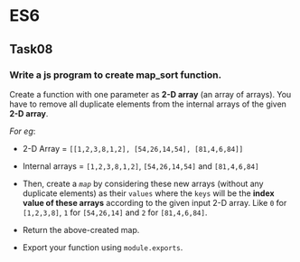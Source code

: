 # ES6
## Task08
### Write a js program to create map_sort function.
Create a function with one parameter as **2-D array** (an array of arrays). You have to 
remove all duplicate elements from the internal arrays of the given **2-D array**.  

*For eg*: 

- 2-D Array = `[[1,2,3,8,1,2], [54,26,14,54], [81,4,6,84]]`

- Internal arrays = `[1,2,3,8,1,2]`, `[54,26,14,54]` and `[81,4,6,84]`

* Then, create a *`map`* by considering these new arrays (without any duplicate elements) 
as their `values` where the `keys` will be the **index value of these arrays** according to
 the given input 2-D array. Like `0` for `[1,2,3,8]`, `1` for `[54,26,14]` and `2` for
  `[81,4,6,84]`.
* Return the above-created map.

* Export your function using `module.exports`.
